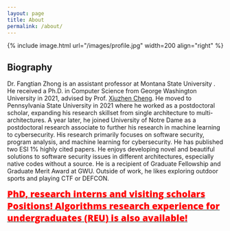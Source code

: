 ```yaml
---
layout: page
title: About
permalink: /about/
---
```


{% include image.html url="/images/profile.jpg" width=200 align="right" %}

## Biography
 Dr. Fangtian Zhong is an assistant professor at Montana State University . He received a Ph.D. in Computer Science from George Washington University in 2021, advised by Prof. [Xiuzhen Cheng](https://www2.seas.gwu.edu/~cheng/). He moved to Pennsylvania State University in 2021 where he worked as a postdoctoral scholar, expanding his research skillset from single architecture to multi-architectures. 
A year later, he joined University of Notre Dame as a postdoctoral research associate to further his research in machine learning to cybersecurity. His research primarily focuses on software security, program analysis, and machine learning for cybersecurity. He has published two ESI 1% highly cited papers. 
He enjoys developing novel and beautiful solutions to software security issues in different architectures, especially native codes without a source. He is a recipient of Graduate Fellowship and Graduate Merit Award at GWU. Outside of work, he likes exploring outdoor sports and playing CTF or DEFCON. 

<a href="https://fangtian-zhong.github.io/openings/">
  <span style="color:red;font-family:'Open Sans', Helvetica, Arial, sans-serif;font-weight:800;font-size:21px">
    PhD, research interns and visiting scholars Positions! 
  </span>
</a>


<a href="https://www.cs.montana.edu/REU/">
  <span style="color:red;font-family:'Open Sans', Helvetica, Arial, sans-serif;font-weight:800;font-size:21px">
    Algorithms research experience for undergraduates (REU) is also available! 
  </span>
</a>
